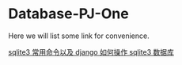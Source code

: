 # Database-PJ-One

Here we will list some link for convenience.

[sqlite3 常用命令以及 django 如何操作 sqlite3 数据库](https://www.jianshu.com/p/ab539e9a7955)
